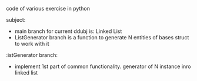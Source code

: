 code of various exercise in python


subject: 
 - main branch for current ddubj is: Linked List
 - ListGenerator branch is a function to generate N entities of bases struct to work with it

:istGenerator branch:
 - implement 1st part of common functionality. generator of N instance inro linked list
